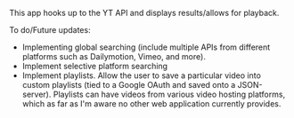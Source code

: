 This app hooks up to the YT API and displays results/allows for playback.

To do/Future updates:

- Implementing global searching (include multiple APIs from different platforms such as Dailymotion, Vimeo, and more). 
- Implement selective platform searching
- Implement playlists. Allow the user to save a particular video into custom playlists (tied to a Google OAuth and saved onto a JSON-server). Playlists can have videos from         various video hosting platforms, which as far as I'm aware no other web application currently provides.

